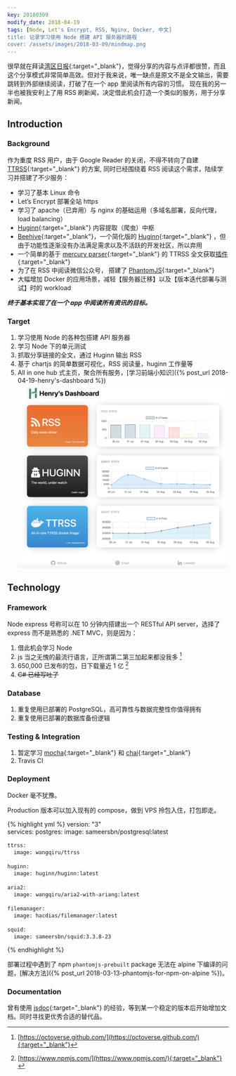 ```yaml
---
key: 20180309
modify_date: 2018-04-19
tags: [Node, Let's Encrypt, RSS, Nginx, Docker, 中文]
title: 记录学习使用 Node 搭建 API 服务器的路程
cover: /assets/images/2018-03-09/mindmap.png
---
```


很早就在拜读[湾区日报](https://wanqu.co/b/7/2015-05-24-behind-the-scenes.html){:target="_blank"}，觉得分享的内容与点评都很赞，而且这个分享模式非常简单高效。但对于我来说，唯一缺点是原文不是全文输出，需要跳转到外部继续阅读，打破了在一个 app 里阅读所有内容的习惯。 现在我的另一半也被我安利上了用 RSS 刷新闻，决定借此机会打造一个类似的服务，用于分享新闻。

<!--more-->

## Introduction

### Background

作为重度 RSS 用户，由于 Google Reader 的关闭，不得不转向了自建 [TTRSS](https://tt-rss.org/){:target="_blank"} 的方案, 同时已经围绕着 RSS 阅读这个需求，陆续学习并搭建了不少服务：

* 学习了基本 Linux 命令
* Let’s Encrypt 部署全站 https
* 学习了 apache（已弃用）与 nginx 的基础运用（多域名部署，反向代理，load balancing）
* [Huginn](https://github.com/huginn/huginn){:target="_blank"} 内容提取（爬虫）中枢
* [Beehive](https://github.com/muesli/beehive){:target="_blank"}，一个简化版的 [Huginn](https://github.com/huginn/huginn){:target="_blank"} ，但由于功能性逐渐没有办法满足需求以及不活跃的开发社区，所以弃用
* 一个简单的基于 [mercury parser](https://mercury.postlight.com/web-parser/){:target="_blank"} 的 TTRSS 全文获取[插件](https://github.com/HenryQW/mercury_fulltext){:target="_blank"}
* 为了在 RSS 中阅读微信公众号， 搭建了 [PhantomJS](http://phantomjs.org/){:target="_blank"}
* 大幅增加 Docker 的应用场景，减轻【服务器迁移】以及【版本迭代部署与测试】时的 workload

***终于基本实现了在一个 app 中阅读所有资讯的目标。***

### Target

1. 学习使用 Node 的各种包搭建 API 服务器
1. 学习 Node 下的单元测试
1. 抓取分享链接的全文，通过 Huginn 输出 RSS
1. 基于 chartjs 的简单数据可视化，RSS 阅读量，huginn 工作量等
1. All in one hub 式主页，聚合所有服务，[学习前端小知识]({% post_url 2018-04-19-henry's-dashboard %})
![All in one hub 式主页](/assets/images/2018-04-19/dashboard.jpg)

## Technology

### Framework

Node express 号称可以在 10 分钟内搭建出一个 RESTful API server，选择了 express 而不是熟悉的 .NET MVC，则是因为：

1. 借此机会学习 Node
1. js 当之无愧的最流行语言，正所谓第二第三加起来都没我多 [^1]
1. 650,000 已发布的包，日下载量近 1 亿 [^2]
1. ~~C# 已经写吐了~~

### Database

1. 重复使用已部署的 PostgreSQL，高可靠性与数据完整性你值得拥有
1. 重复使用已部署的数据库备份逻辑

### Testing & Integration

1. 暂定学习 [mocha](https://mochajs.org/){:target="_blank"} 和 [chai](http://chaijs.com/){:target="_blank"}
1. Travis CI

### Deployment

Docker 毫不犹豫。

Production 版本可以加入现有的 compose，做到 VPS 拎包入住，打包即走。

{% highlight yml %}
version: "3"  
services:
    postgres:
      image: sameersbn/postgresql:latest

    ttrss:
      image: wangqiru/ttrss

    huginn:
      image: huginn/huginn:latest

    aria2:
      image: wangqiru/aria2-with-ariang:latest

    filemanager:
      image: hacdias/filemanager:latest

    squid:
      image: sameersbn/squid:3.3.8-23
{% endhighlight %}

部署过程中遇到了 npm `phantomjs-prebuilt` package 无法在 alpine 下编译的问题，[解决方法]({% post_url 2018-03-13-phantomjs-for-npm-on-alpine %})。

### Documentation

曾有使用 [jsdoc](http://usejsdoc.org/){:target="_blank"} 的经验，等到某一个稳定的版本后开始增加文档。同时寻找更优秀合适的替代品。

[^1]:  [https://octoverse.github.com/](https://octoverse.github.com/){:target="_blank"} 
[^2]:  [https://www.npmjs.com/](https://www.npmjs.com/){:target="_blank"} 
